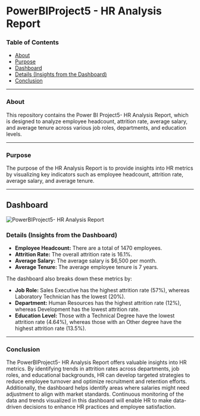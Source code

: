 # PowerBIProject5 - HR Analysis Report

### Table of Contents

- [About](#about)
- [Purpose](#purpose)
- [Dashboard](#dashboard)
- [Details (Insights from the Dashboard)](#details-insights-from-the-dashboard)
- [Conclusion](#conclusion)

---

### About

This repository contains the Power BI Project5- HR Analysis Report, which is designed to analyze employee headcount, attrition rate, average salary, and average tenure across various job roles, departments, and education levels.

---

### Purpose

The purpose of the HR Analysis Report is to provide insights into HR metrics by visualizing key indicators such as employee headcount, attrition rate, average salary, and average tenure. 

---

## Dashboard

![PowerBIProject5- HR Analysis Report](https://github.com/qamaruddin-khichi/PowerBIProject5--HR-Analysis-Report/assets/155871872/a287ee98-af0f-4050-ac78-9ccc8ca4ad85)

### Details (Insights from the Dashboard)

- **Employee Headcount:** There are a total of 1470 employees.
- **Attrition Rate:** The overall attrition rate is 16.1%.
- **Average Salary:** The average salary is $6,500 per month.
- **Average Tenure:** The average employee tenure is 7 years.

The dashboard also breaks down these metrics by:
- **Job Role:** Sales Executive has the highest attrition rate (57%), whereas Laboratory Technician has the lowest (20%).
- **Department:** Human Resources has the highest attrition rate (12%), whereas Development has the lowest attrition rate.
- **Education Level:** Those with a Technical Degree have the lowest attrition rate (4.64%), whereas those with an Other degree have the highest attrition rate (13.5%).

---

### Conclusion

The PowerBIProject5- HR Analysis Report offers valuable insights into HR metrics. By identifying trends in attrition rates across departments, job roles, and educational backgrounds, HR can develop targeted strategies to reduce employee turnover and optimize recruitment and retention efforts. Additionally, the dashboard helps identify areas where salaries might need adjustment to align with market standards. Continuous monitoring of the data and trends visualized in this dashboard will enable HR to make data-driven decisions to enhance HR practices and employee satisfaction.
